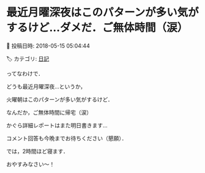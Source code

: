 # 最近月曜深夜はこのパターンが多い気がするけど…ダメだ．ご無体時間（涙）

📅 投稿日時: 2018-05-15 05:04:44

🏷️ カテゴリ: [日記](cc4b5682fb7b8b144980957a978653fb0.md)

ってなわけで．


どうも最近月曜深夜…というか，


火曜朝はこのパターンが多い気がするけど．





なんだか，ご無体時間に帰宅（涙）





かぐら詳細レポートはまた明日書きます…





コメント回答も今晩までお待ちください（懇願）．





では，2時間ほど寝ます．


おやすみなさい～！
